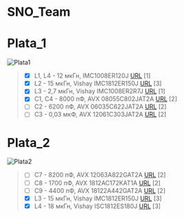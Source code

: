 # SNO_Team
# Plata_1
![Plata1](https://user-images.githubusercontent.com/73915232/132925141-40b3a249-82eb-448c-853a-a3e7d626806a.png)

> - [x] L1, L4 - 12 мкГн, IMC1008ER120J [URL](https://www.digikey.be/product-detail/en/vishay-dale/IMC1008ER120J/IMC1008ER120J-ND/2575365) [1]
> - [X] L2 - 15 мкГн, Vishay IMC1812ER150J [URL](https://eu.mouser.com/ProductDetail/?qs=XQ00FSfuEDD%252Bs6EVVFZ2gQ==) [3]
> - [x] L3 - 2,7 мкГн, Vishay IMC1008ER2R7J [URL](https://www.digikey.com/en/products/detail/vishay-dale/IMC1008ER2R7J/2575379) [1]
> - [x] C1, C4 - 8000 пФ, AVX 08055C802JAT2A [URL](https://www.mouser.sg/ProductDetail/AVX/08055C802JAT2A/?qs=9ln8i7xIGVIPYDDjBrmAkw==) [2]
> - [ ] C2 - 6200 пФ, AVX 06035C622JAT2A [URL](https://ru.mouser.com/ProductDetail/AVX/06035C622JAT2A?qs=qVfB0%2FDaMDZWRv%252Bkr9XLdA%3D%3D) [2]
> - [ ] C3 - 0,03 мкФ, AVX 12061C303JAT2A [URL](https://ru.mouser.com/ProductDetail/AVX/12061C303JAT2A/?qs=DFzMtgyOV7fE5zSlsoT6Tg%3D%3D) [2]

# Plata_2
![Plata2](https://user-images.githubusercontent.com/73915232/132925145-f2b12926-f6bb-4601-9b27-41d91a14f035.png)

> - [ ] C7 - 8200 пФ, AVX 12063A822GAT2A [URL](https://eu.mouser.com/ProductDetail/AVX/12063A822GAT2A/?qs=F91PkY65Onsy%2FRYTYO81dg==) [2]
> - [ ] C8 - 1700 пФ, AVX 1812AC172KAT1A [URL](https://eu.mouser.com/ProductDetail/AVX/1812AC172KAT1A?qs=pDiu8pSdM%252BcqlnY08C34Gw==) [2]
> - [ ] C9 - 4400 пФ, AVX 18122A442GAT2A [URL](https://eu.mouser.com/ProductDetail/AVX/18122A442GAT2A?qs=P8fKmrpbnHm7n1W84c3WOA==) [2]
> - [x] L3 - 15 мкГн, Vishay IMC1812ER150J [URL](https://eu.mouser.com/ProductDetail/?qs=XQ00FSfuEDD%252Bs6EVVFZ2gQ==) [3]
> - [x] L4 - 18 мкГн, Vishay ISC1812ES180J [URL](https://eu.mouser.com/ProductDetail/Vishay-Dale/ISC1812ES180J/?qs=Rmm4dFsgE41MAI%252BRZjDPqw==) [3]


